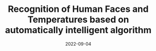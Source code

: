 ---
title: "Recognition of Human Faces and Temperatures based on automatically intelligent algorithm"
collection: publications
permalink: /publication/paper2
excerpt: 'In this work we proposed a deep learning based approach for developing algorithm to temperature and recognize human face.'
date: 2022-09-04
venue: 'Journal of Science and Technology on Information and Communications'
paperurl: 'https://longvd336.github.io/files/paper2.pdf'
citation: 'Please cite this paper via IEEE citation format'
---